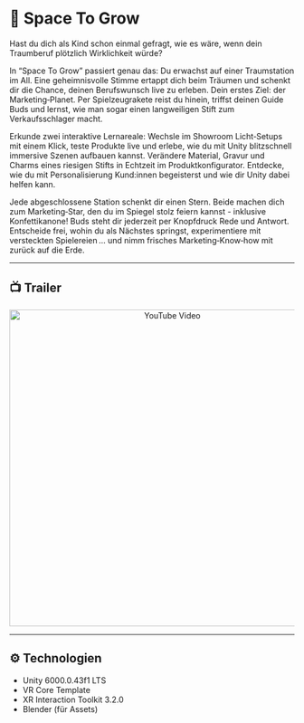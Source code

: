 # 🚀 Space To Grow

Hast du dich als Kind schon einmal gefragt, wie es wäre, wenn dein Traumberuf plötzlich Wirklichkeit würde?

In “Space To Grow” passiert genau das: Du erwachst auf einer Traumstation im All. Eine geheimnisvolle Stimme ertappt dich beim Träumen und schenkt dir die Chance, deinen Berufswunsch live zu erleben. Dein erstes Ziel: der Marketing‑Planet. Per Spielzeugrakete reist du hinein, triffst deinen Guide Buds und lernst, wie man sogar einen langweiligen Stift zum Verkaufsschlager macht. 

Erkunde zwei interaktive Lernareale:
Wechsle im Showroom Licht‑Setups mit einem Klick, teste Produkte live und erlebe, wie du mit Unity blitzschnell immersive Szenen aufbauen kannst.
Verändere Material, Gravur und Charms eines riesigen Stifts in Echtzeit im Produktkonfigurator. Entdecke, wie du mit Personalisierung Kund:innen begeisterst und wie dir Unity dabei helfen kann.

Jede abgeschlossene Station schenkt dir einen Stern. Beide machen dich zum Marketing‑Star, den du im Spiegel stolz feiern kannst - inklusive Konfettikanone! Buds steht dir jederzeit per Knopfdruck Rede und Antwort. Entscheide frei, wohin du als Nächstes springst, experimentiere mit versteckten Spielereien … und nimm frisches Marketing‑Know‑how mit zurück auf die Erde.


---


## 📺 Trailer

<div align="center">
  <a href="https://www.youtube.com/watch?v=DgMeEs1jhS0" target="_blank">
    <img src="https://img.youtube.com/vi/DgMeEs1jhS0/0.jpg" alt="YouTube Video" width="560">
  </a>
</div>

---

## ⚙️ Technologien

- Unity 6000.0.43f1 LTS
- VR Core Template
- XR Interaction Toolkit 3.2.0
- Blender (für Assets)
